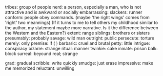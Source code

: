 tribes: group of people
nerd: a person, especially a man, who is not attractive and is awkward or socially embarrassing:
slackers: runner
conform: people obey commands.
(maybe 'the right wings' comes from 'right' two meannings)
(If it turns to me to tell others my childhood similar to the author, my statement maybe more narrative. Is it the difference between the Western and the Eastern?)
extent: range
siblings: brothers or sisters
presumably: probably
savage: wild man
outright: public
persecute: torture
merely: only
premise: if ( )
barbaric: cruel and brutal
petty: little
intrigue: conspiracy
bizarre: strange
ritual: manner
twinkie: cake
inmate: prison
balk: block
surreal: beyound real; strange

grad: gradual
scribble: write quickly
smudge: just erase
impressive: make me memorized
reluctant: unwilling
